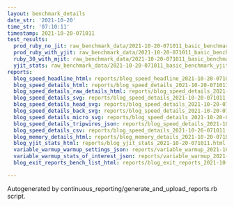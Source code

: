 ```yaml
---
layout: benchmark_details
date_str: '2021-10-20'
time_str: '07:10:11'
timestamp: 2021-10-20-071011
test_results:
  prod_ruby_no_jit: raw_benchmark_data/2021-10-20-071011_basic_benchmark_prod_ruby_no_jit.json
  prod_ruby_with_yjit: raw_benchmark_data/2021-10-20-071011_basic_benchmark_prod_ruby_with_yjit.json
  ruby_30_with_mjit: raw_benchmark_data/2021-10-20-071011_basic_benchmark_ruby_30_with_mjit.json
  yjit_stats: raw_benchmark_data/2021-10-20-071011_basic_benchmark_yjit_stats.json
reports:
  blog_speed_headline_html: reports/blog_speed_headline_2021-10-20-071011.html
  blog_speed_details_html: reports/blog_speed_details_2021-10-20-071011.html
  blog_speed_details_raw_details_html: reports/blog_speed_details_2021-10-20-071011.raw_details.html
  blog_speed_details_svg: reports/blog_speed_details_2021-10-20-071011.svg
  blog_speed_details_head_svg: reports/blog_speed_details_2021-10-20-071011.head.svg
  blog_speed_details_back_svg: reports/blog_speed_details_2021-10-20-071011.back.svg
  blog_speed_details_micro_svg: reports/blog_speed_details_2021-10-20-071011.micro.svg
  blog_speed_details_tripwires_json: reports/blog_speed_details_2021-10-20-071011.tripwires.json
  blog_speed_details_csv: reports/blog_speed_details_2021-10-20-071011.csv
  blog_memory_details_html: reports/blog_memory_details_2021-10-20-071011.html
  blog_yjit_stats_html: reports/blog_yjit_stats_2021-10-20-071011.html
  variable_warmup_warmup_settings_json: reports/variable_warmup_2021-10-20-071011.warmup_settings.json
  variable_warmup_stats_of_interest_json: reports/variable_warmup_2021-10-20-071011.stats_of_interest.json
  blog_exit_reports_bench_list_html: reports/blog_exit_reports_2021-10-20-071011.bench_list.html

---
```

Autogenerated by continuous_reporting/generate_and_upload_reports.rb script.
